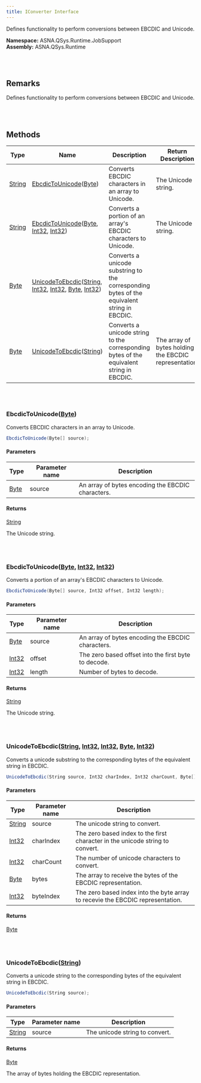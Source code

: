 ```yaml
---
title: IConverter Interface
---
```


Defines functionality to perform conversions between EBCDIC and Unicode.

**Namespace:** ASNA.QSys.Runtime.JobSupport <br/>
**Assembly:** ASNA.QSys.Runtime

<br>
<br>

## Remarks

Defines functionality to perform conversions between EBCDIC and Unicode.

[//]: # ($$TODO: Complete the Remarks section.)

<br>
<br>

## Methods

| Type | Name | Description | Return Description 
| --- | --- | --- | --- 
| [String](https://docs.microsoft.com/en-us/dotnet/api/system.string) | [EbcdicToUnicode](#ebcdictounicodebyte[])([Byte](https://docs.microsoft.com/en-us/dotnet/api/system.byte)) | Converts EBCDIC characters in an array to Unicode. | The Unicode string.
| [String](https://docs.microsoft.com/en-us/dotnet/api/system.string) | [EbcdicToUnicode](#ebcdictounicodebyte[]-int32-int32)([Byte](https://docs.microsoft.com/en-us/dotnet/api/system.byte), [Int32](https://docs.microsoft.com/en-us/dotnet/api/system.int32), [Int32](https://docs.microsoft.com/en-us/dotnet/api/system.int32)) | Converts a portion of an array's EBCDIC characters to Unicode. | The Unicode string.
| [Byte](https://docs.microsoft.com/en-us/dotnet/api/system.byte) | [UnicodeToEbcdic](#unicodetoebcdicstring-int32-int32-byte[]-int32)([String](https://docs.microsoft.com/en-us/dotnet/api/system.string), [Int32](https://docs.microsoft.com/en-us/dotnet/api/system.int32), [Int32](https://docs.microsoft.com/en-us/dotnet/api/system.int32), [Byte](https://docs.microsoft.com/en-us/dotnet/api/system.byte), [Int32](https://docs.microsoft.com/en-us/dotnet/api/system.int32)) | Converts a unicode substring to the corresponding bytes of the equivalent string in EBCDIC. | 
| [Byte](https://docs.microsoft.com/en-us/dotnet/api/system.byte) | [UnicodeToEbcdic](#unicodetoebcdicstring)([String](https://docs.microsoft.com/en-us/dotnet/api/system.string)) | Converts a unicode string to the corresponding bytes of the equivalent string in EBCDIC. | The array of bytes holding the EBCDIC representation.

<br>
<br>

### EbcdicToUnicode([Byte](https://docs.microsoft.com/en-us/dotnet/api/system.byte))

Converts EBCDIC characters in an array to Unicode.

```cs
EbcdicToUnicode(Byte[] source);
```

#### Parameters

| Type | Parameter name | Description
| --- | --- | ---
| [Byte](https://docs.microsoft.com/en-us/dotnet/api/system.byte) | source | An array of bytes encoding the EBCDIC characters. 

#### Returns

[String](https://docs.microsoft.com/en-us/dotnet/api/system.string)

The Unicode string.


<br>
<br>

### EbcdicToUnicode([Byte](https://docs.microsoft.com/en-us/dotnet/api/system.byte), [Int32](https://docs.microsoft.com/en-us/dotnet/api/system.int32), [Int32](https://docs.microsoft.com/en-us/dotnet/api/system.int32))

Converts a portion of an array's EBCDIC characters to Unicode.

```cs
EbcdicToUnicode(Byte[] source, Int32 offset, Int32 length);
```

#### Parameters

| Type | Parameter name | Description
| --- | --- | ---
| [Byte](https://docs.microsoft.com/en-us/dotnet/api/system.byte) | source | An array of bytes encoding the EBCDIC characters. 
| [Int32](https://docs.microsoft.com/en-us/dotnet/api/system.int32) | offset | The zero based offset into the first byte to decode. 
| [Int32](https://docs.microsoft.com/en-us/dotnet/api/system.int32) | length | Number of bytes to decode. 

#### Returns

[String](https://docs.microsoft.com/en-us/dotnet/api/system.string)

The Unicode string.


<br>
<br>

### UnicodeToEbcdic([String](https://docs.microsoft.com/en-us/dotnet/api/system.string), [Int32](https://docs.microsoft.com/en-us/dotnet/api/system.int32), [Int32](https://docs.microsoft.com/en-us/dotnet/api/system.int32), [Byte](https://docs.microsoft.com/en-us/dotnet/api/system.byte), [Int32](https://docs.microsoft.com/en-us/dotnet/api/system.int32))

Converts a unicode substring to the corresponding bytes of the equivalent string in EBCDIC.

```cs
UnicodeToEbcdic(String source, Int32 charIndex, Int32 charCount, Byte[] bytes, Int32 byteIndex);
```

#### Parameters

| Type | Parameter name | Description
| --- | --- | ---
| [String](https://docs.microsoft.com/en-us/dotnet/api/system.string) | source | The unicode string to convert. 
| [Int32](https://docs.microsoft.com/en-us/dotnet/api/system.int32) | charIndex | The zero based index to the first character in the unicode string to convert. 
| [Int32](https://docs.microsoft.com/en-us/dotnet/api/system.int32) | charCount | The number of unicode characters to convert. 
| [Byte](https://docs.microsoft.com/en-us/dotnet/api/system.byte) | bytes | The array to receive the bytes of the EBCDIC representation. 
| [Int32](https://docs.microsoft.com/en-us/dotnet/api/system.int32) | byteIndex | The zero based index into the byte array to recevie the EBCDIC representation. 

#### Returns

[Byte](https://docs.microsoft.com/en-us/dotnet/api/system.byte)




<br>
<br>

### UnicodeToEbcdic([String](https://docs.microsoft.com/en-us/dotnet/api/system.string))

Converts a unicode string to the corresponding bytes of the equivalent string in EBCDIC.

```cs
UnicodeToEbcdic(String source);
```

#### Parameters

| Type | Parameter name | Description
| --- | --- | ---
| [String](https://docs.microsoft.com/en-us/dotnet/api/system.string) | source | The unicode string to convert. 

#### Returns

[Byte](https://docs.microsoft.com/en-us/dotnet/api/system.byte)

The array of bytes holding the EBCDIC representation.


<br>
<br>

